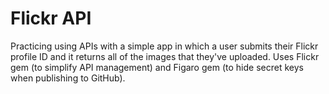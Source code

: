 # Flickr API
Practicing using APIs with a simple app in which a user submits their Flickr profile ID and it returns all of the images that they've uploaded. Uses Flickr gem (to simplify API management) and Figaro gem (to hide secret keys when publishing to GitHub).
